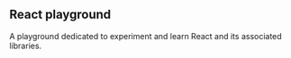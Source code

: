 ## React playground

A playground dedicated to experiment and learn React and its associated libraries.